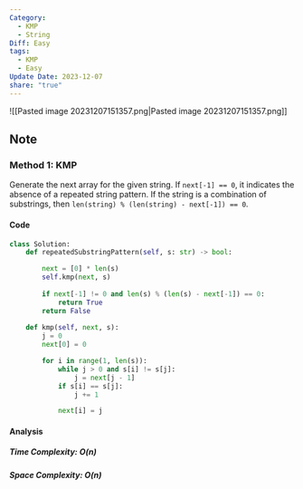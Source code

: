 ```yaml
---
Category:
  - KMP
  - String
Diff: Easy
tags:
  - KMP
  - Easy
Update Date: 2023-12-07
share: "true"
---
```


![[Pasted image 20231207151357.png|Pasted image 20231207151357.png]]
## Note
### Method 1: KMP
Generate the next array for the given string. If `next[-1] == 0`, it indicates the absence of a repeated string pattern. If the string is a combination of substrings, then `len(string) % (len(string) - next[-1]) == 0`.
#### Code
```python
class Solution:
    def repeatedSubstringPattern(self, s: str) -> bool:

        next = [0] * len(s)
        self.kmp(next, s)
        
        if next[-1] != 0 and len(s) % (len(s) - next[-1]) == 0:
            return True
        return False
        
    def kmp(self, next, s):
        j = 0
        next[0] = 0

        for i in range(1, len(s)):
            while j > 0 and s[i] != s[j]:
                j = next[j - 1]
            if s[i] == s[j]:
                j += 1

            next[i] = j
```
#### Analysis
##### Time Complexity: $O(n)$
##### Space Complexity: $O(n)$

